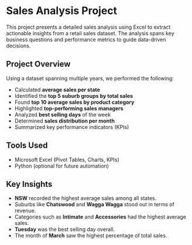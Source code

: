 # Sales Analysis Project

This project presents a detailed sales analysis using Excel to extract actionable insights from a retail sales dataset. The analysis spans key business questions and performance metrics to guide data-driven decisions.

## Project Overview

Using a dataset spanning multiple years, we performed the following:

- Calculated **average sales per state**
- Identified the **top 5 suburb groups by total sales**
- Found **top 10 average sales by product category**
- Highlighted **top-performing sales managers**
- Analyzed **best selling days** of the week
- Determined **sales distribution per month**
- Summarized key performance indicators (KPIs)

## Tools Used

- Microsoft Excel (Pivot Tables, Charts, KPIs)
- Python (optional for future automation)

## Key Insights

- **NSW** recorded the highest average sales among all states.
- Suburbs like **Chatswood** and **Wagga Wagga** stood out in terms of revenue.
- Categories such as **Intimate** and **Accessories** had the highest average sales.
- **Tuesday** was the best selling day overall.
- The month of **March** saw the highest percentage of total sales.
